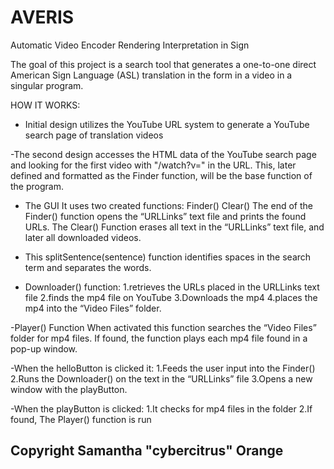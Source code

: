 # AVERIS
Automatic Video Encoder Rendering Interpretation in Sign

The goal of this project is a search tool that generates a one-to-one direct American Sign Language (ASL) translation in the form in a video in a singular program.

HOW IT WORKS:
- Initial design utilizes the YouTube URL system to generate a YouTube search page of translation videos

-The second design accesses the HTML data of the YouTube search page and looking for the first video with "/watch?v=" in the URL. This, later defined and formatted as the Finder function, will be the base function of the program. 

- The GUI It uses two created functions:
    Finder()
    Clear()
    The end of the Finder() function opens the “URLLinks” text file and prints the found URLs. The Clear() Function erases all text in the “URLLinks” text file, and later all downloaded videos.

- This splitSentence(sentence) function identifies spaces in the search term and separates the words. 

- Downloader() function:
   1.retrieves the URLs placed in the URLLinks text file
   2.finds the mp4 file on YouTube
   3.Downloads the mp4 
   4.places the mp4 into the “Video Files” folder. 

-Player() Function
 When activated this function searches the “Video Files” folder for mp4 files. If found, the function plays each mp4 file found in a pop-up window.

-When the helloButton is clicked it:
    1.Feeds the user input into the Finder()
    2.Runs the Downloader() on the text in the “URLLinks” file
    3.Opens a new window with the playButton.

-When the playButton is clicked:
  1.It checks for mp4 files in the folder
  2.If found, The Player() function is run




Copyright Samantha "cybercitrus" Orange
-
